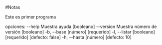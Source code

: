 #Notas

Este es primer programa

opciones:
      --help     Muestra ayuda              [booleano]      --version  Muestra número de versión  [booleano]  -b, --base                      [número] [requerido]  -l, --listar [booleano] [requerido] [defecto: false]  -h, --hasta                   [número] [defecto: 10]